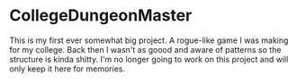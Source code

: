 # CollegeDungeonMaster
This is my first ever somewhat big project. A rogue-like game I was making for my college. Back then I wasn't as goood and aware of patterns so the structure is kinda shitty. I'm no longer going to work on this project and will only keep it here for memories.
